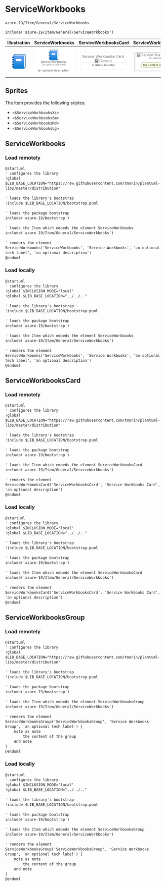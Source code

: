 # ServiceWorkbooks


```text
azure-19/Item/General/ServiceWorkbooks
```

```text
include('azure-19/Item/General/ServiceWorkbooks')
```



| Illustration | ServiceWorkbooks | ServiceWorkbooksCard | ServiceWorkbooksGroup |
| :---: | :---: | :---: | :---: |
| ![illustration for Illustration](../../../azure-19/Item/General/ServiceWorkbooks.png) | ![illustration for ServiceWorkbooks](../../../azure-19/Item/General/ServiceWorkbooks.Local.png) | ![illustration for ServiceWorkbooksCard](../../../azure-19/Item/General/ServiceWorkbooksCard.Local.png) | ![illustration for ServiceWorkbooksGroup](../../../azure-19/Item/General/ServiceWorkbooksGroup.Local.png) |



## Sprites
The item provides the following sriptes:

- `<$ServiceWorkbooksXs>`
- `<$ServiceWorkbooksSm>`
- `<$ServiceWorkbooksMd>`
- `<$ServiceWorkbooksLg>`





## ServiceWorkbooks

### Load remotely
```plantuml
@startuml
' configures the library
!global $LIB_BASE_LOCATION="https://raw.githubusercontent.com/tmorin/plantuml-libs/master/distribution"

' loads the library's bootstrap
!include $LIB_BASE_LOCATION/bootstrap.puml

' loads the package bootstrap
include('azure-19/bootstrap')

' loads the Item which embeds the element ServiceWorkbooks
include('azure-19/Item/General/ServiceWorkbooks')

' renders the element
ServiceWorkbooks('ServiceWorkbooks', 'Service Workbooks', 'an optional tech label', 'an optional description')
@enduml
```

### Load locally
```plantuml
@startuml
' configures the library
!global $INCLUSION_MODE="local"
!global $LIB_BASE_LOCATION="../../.."

' loads the library's bootstrap
!include $LIB_BASE_LOCATION/bootstrap.puml

' loads the package bootstrap
include('azure-19/bootstrap')

' loads the Item which embeds the element ServiceWorkbooks
include('azure-19/Item/General/ServiceWorkbooks')

' renders the element
ServiceWorkbooks('ServiceWorkbooks', 'Service Workbooks', 'an optional tech label', 'an optional description')
@enduml
```

## ServiceWorkbooksCard

### Load remotely
```plantuml
@startuml
' configures the library
!global $LIB_BASE_LOCATION="https://raw.githubusercontent.com/tmorin/plantuml-libs/master/distribution"

' loads the library's bootstrap
!include $LIB_BASE_LOCATION/bootstrap.puml

' loads the package bootstrap
include('azure-19/bootstrap')

' loads the Item which embeds the element ServiceWorkbooksCard
include('azure-19/Item/General/ServiceWorkbooks')

' renders the element
ServiceWorkbooksCard('ServiceWorkbooksCard', 'Service Workbooks Card', 'an optional description')
@enduml
```

### Load locally
```plantuml
@startuml
' configures the library
!global $INCLUSION_MODE="local"
!global $LIB_BASE_LOCATION="../../.."

' loads the library's bootstrap
!include $LIB_BASE_LOCATION/bootstrap.puml

' loads the package bootstrap
include('azure-19/bootstrap')

' loads the Item which embeds the element ServiceWorkbooksCard
include('azure-19/Item/General/ServiceWorkbooks')

' renders the element
ServiceWorkbooksCard('ServiceWorkbooksCard', 'Service Workbooks Card', 'an optional description')
@enduml
```

## ServiceWorkbooksGroup

### Load remotely
```plantuml
@startuml
' configures the library
!global $LIB_BASE_LOCATION="https://raw.githubusercontent.com/tmorin/plantuml-libs/master/distribution"

' loads the library's bootstrap
!include $LIB_BASE_LOCATION/bootstrap.puml

' loads the package bootstrap
include('azure-19/bootstrap')

' loads the Item which embeds the element ServiceWorkbooksGroup
include('azure-19/Item/General/ServiceWorkbooks')

' renders the element
ServiceWorkbooksGroup('ServiceWorkbooksGroup', 'Service Workbooks Group', 'an optional tech label') {
    note as note
        the content of the group
    end note
}
@enduml
```

### Load locally
```plantuml
@startuml
' configures the library
!global $INCLUSION_MODE="local"
!global $LIB_BASE_LOCATION="../../.."

' loads the library's bootstrap
!include $LIB_BASE_LOCATION/bootstrap.puml

' loads the package bootstrap
include('azure-19/bootstrap')

' loads the Item which embeds the element ServiceWorkbooksGroup
include('azure-19/Item/General/ServiceWorkbooks')

' renders the element
ServiceWorkbooksGroup('ServiceWorkbooksGroup', 'Service Workbooks Group', 'an optional tech label') {
    note as note
        the content of the group
    end note
}
@enduml
```

